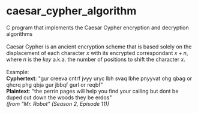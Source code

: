 # caesar_cypher_algorithm

C program that implements the Caesar Cypher encryption and decryption algorithms
<br>
<br>
Caesar Cypher is an ancient encryption scheme that is based solely on the displacement of each character $x$ with its encrypted correspondant $x + n$, where $n$ is the _key_ a.k.a. the number of positions to shift the character $x$.
<br>
<br>
Example:
<br>
**Cyphertext**:   "gur creeva cntrf jvyy uryc lbh svaq lbhe pnyyvat ohg qbag or qhcrq phg qbja gur jbbqf gurl or reqbf" <br>
**Plaintext**:   "the perrin pages will help you find your calling but dont be duped cut down the woods they be erdos" <br>
_(from "Mr. Robot" (Season 2, Episode 11))_
